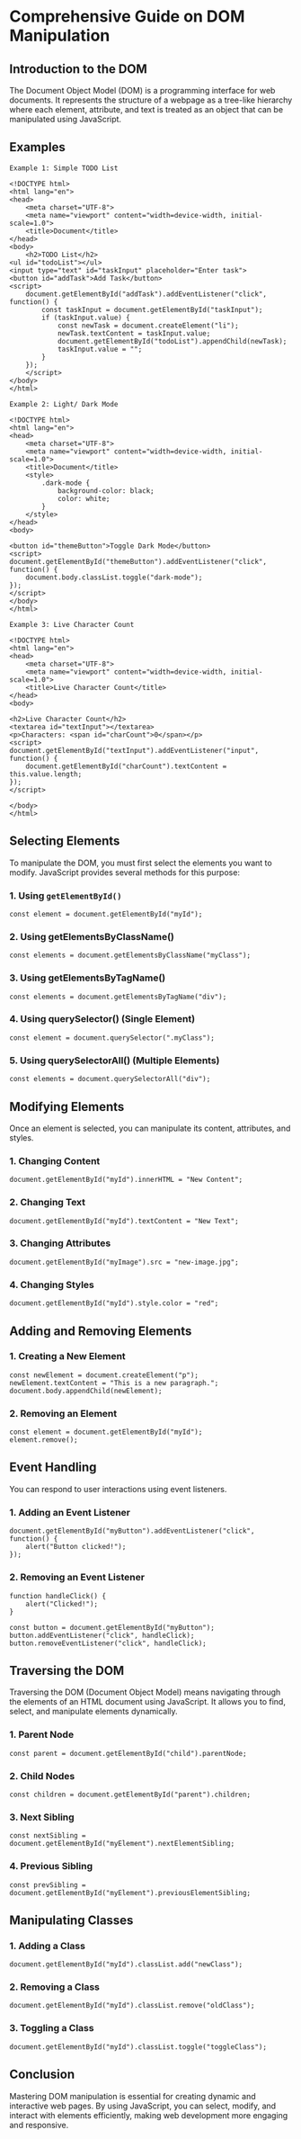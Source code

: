 # Comprehensive Guide on DOM Manipulation

## Introduction to the DOM
The Document Object Model (DOM) is a programming interface for web documents. It represents the structure of a webpage as a tree-like hierarchy where each element, attribute, and text is treated as an object that can be manipulated using JavaScript.

## Examples
`Example 1: Simple TODO List`
```
<!DOCTYPE html>
<html lang="en">
<head>
    <meta charset="UTF-8">
    <meta name="viewport" content="width=device-width, initial-scale=1.0">
    <title>Document</title>
</head>
<body>
    <h2>TODO List</h2>
<ul id="todoList"></ul>
<input type="text" id="taskInput" placeholder="Enter task">
<button id="addTask">Add Task</button>
<script>
    document.getElementById("addTask").addEventListener("click", function() {
        const taskInput = document.getElementById("taskInput");
        if (taskInput.value) {
            const newTask = document.createElement("li");
            newTask.textContent = taskInput.value;
            document.getElementById("todoList").appendChild(newTask);
            taskInput.value = "";
        }
    });
    </script>
</body>
</html>
```
`Example 2: Light/ Dark Mode`
```
<!DOCTYPE html>
<html lang="en">
<head>
    <meta charset="UTF-8">
    <meta name="viewport" content="width=device-width, initial-scale=1.0">
    <title>Document</title>
    <style>
        .dark-mode {
            background-color: black;
            color: white;
        }
    </style>
</head>
<body>

<button id="themeButton">Toggle Dark Mode</button>
<script>
document.getElementById("themeButton").addEventListener("click", function() {
    document.body.classList.toggle("dark-mode");
});
</script>
</body>
</html>
```
`Example 3: Live Character Count`
```
<!DOCTYPE html>
<html lang="en">
<head>
    <meta charset="UTF-8">
    <meta name="viewport" content="width=device-width, initial-scale=1.0">
    <title>Live Character Count</title>
</head>
<body>

<h2>Live Character Count</h2>
<textarea id="textInput"></textarea>
<p>Characters: <span id="charCount">0</span></p>
<script>
document.getElementById("textInput").addEventListener("input", function() {
    document.getElementById("charCount").textContent = this.value.length;
});
</script>
    
</body>
</html>
```

## Selecting Elements
To manipulate the DOM, you must first select the elements you want to modify. JavaScript provides several methods for this purpose:

### 1. Using `getElementById()`
```
const element = document.getElementById("myId");
```

### 2. Using getElementsByClassName()
```
const elements = document.getElementsByClassName("myClass");
```

### 3. Using getElementsByTagName()
```
const elements = document.getElementsByTagName("div");
```

### 4. Using querySelector() (Single Element)
```
const element = document.querySelector(".myClass");
```

### 5. Using querySelectorAll() (Multiple Elements)
```
const elements = document.querySelectorAll("div");
```

## Modifying Elements
Once an element is selected, you can manipulate its content, attributes, and styles.

### 1. Changing Content
```
document.getElementById("myId").innerHTML = "New Content";
```

### 2. Changing Text
```
document.getElementById("myId").textContent = "New Text";
```

### 3. Changing Attributes
```
document.getElementById("myImage").src = "new-image.jpg";
```

### 4. Changing Styles
```
document.getElementById("myId").style.color = "red";
```

## Adding and Removing Elements
### 1. Creating a New Element
```
const newElement = document.createElement("p");
newElement.textContent = "This is a new paragraph.";
document.body.appendChild(newElement);
```
### 2. Removing an Element
```
const element = document.getElementById("myId");
element.remove();
```

## Event Handling
You can respond to user interactions using event listeners.

### 1. Adding an Event Listener
```
document.getElementById("myButton").addEventListener("click", function() {
    alert("Button clicked!");
});
```
### 2. Removing an Event Listener
```
function handleClick() {
    alert("Clicked!");
}

const button = document.getElementById("myButton");
button.addEventListener("click", handleClick);
button.removeEventListener("click", handleClick);
```
## Traversing the DOM
Traversing the DOM (Document Object Model) means navigating through the elements of an HTML document using JavaScript. It allows you to find, select, and manipulate elements dynamically.

### 1. Parent Node
```
const parent = document.getElementById("child").parentNode;
```

### 2. Child Nodes
```
const children = document.getElementById("parent").children;
```

### 3. Next Sibling
```
const nextSibling = document.getElementById("myElement").nextElementSibling;
```
### 4. Previous Sibling
```
const prevSibling = document.getElementById("myElement").previousElementSibling;
```
## Manipulating Classes
### 1. Adding a Class
```
document.getElementById("myId").classList.add("newClass");
```
### 2. Removing a Class
```
document.getElementById("myId").classList.remove("oldClass");
```
### 3. Toggling a Class
```
document.getElementById("myId").classList.toggle("toggleClass");
```
## Conclusion
Mastering DOM manipulation is essential for creating dynamic and interactive web pages. By using JavaScript, you can select, modify, and interact with elements efficiently, making web development more engaging and responsive.





